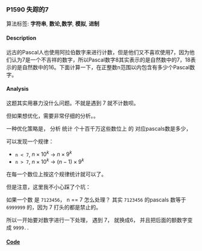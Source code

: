 ### P1590 失踪的7

算法标签: **字符串**, **数论,数学**, **模拟**, **进制**


#### Description

远古的Pascal人也使用阿拉伯数字来进行计数，但是他们又不喜欢使用7，因为他们认为7是一个不吉祥的数字，所以Pascal数字8其实表示的是自然数中的7，18表示的是自然数中的16。下面计算一下，在正整数n范围以内包含有多少个Pascal数字。

#### Analysis

这题其实用暴力没什么问题。不就是遇到 7 就不计数呗。

但如果想优化，需要非常仔细的分析。。

一种优化策略是， 分析 统计 个十百千万这些数位上 的  对应pascals数是多少，

可以发现一个规律：

- `n < 7`, $n \times 10^k$ -> $n \times 9^k$
- `n > 7`, $n \times 10^k$ -> $(n - 1) \times 9^k$

在每一个数位上按这个规律统计就可以了。

但是注意，这里我不小心踩了个坑：

如果一个数 是 `7123456`， n == 7 怎么处理？ 其实 `7123456` 的pascals 数等于 `6999999` 的，因为 7 打头的都是禁止的。

所以一开始要对数字进行一下处理， 遇到 7， 就换成6， 并且把后面的额数字变成 `9999..`

#### [Code](../cpp/p1590.cpp)
